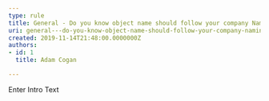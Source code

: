 ```yaml
---
type: rule
title: General - Do you know object name should follow your company Naming Conventions?
uri: general---do-you-know-object-name-should-follow-your-company-naming-conventions
created: 2019-11-14T21:48:00.0000000Z
authors:
- id: 1
  title: Adam Cogan

---
```




<span class='intro'> Enter Intro Text </span>




